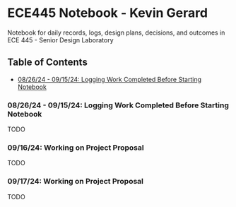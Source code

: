 # ECE445 Notebook - Kevin Gerard

Notebook for daily records, logs, design plans, decisions, and outcomes in ECE 445 - Senior Design Laboratory

## Table of Contents

* [08/26/24 - 09/15/24: Logging Work Completed Before Starting Notebook](08/26/24---09/15/24:-logging-work-completed-before-starting-notebook)

### 08/26/24 - 09/15/24: Logging Work Completed Before Starting Notebook

TODO

### 09/16/24: Working on Project Proposal

TODO

### 09/17/24: Working on Project Proposal

TODO
